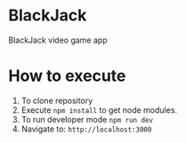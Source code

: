 # BlackJack

BlackJack video game app

# How to execute

1. To clone repository
2. Execute ```npm install``` to get node modules.
3. To run developer mode ```npm run dev```
4. Navigate to: ```http://localhost:3000```
